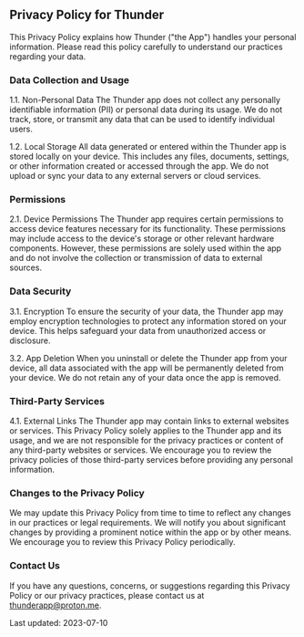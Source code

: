 ## Privacy Policy for Thunder

This Privacy Policy explains how Thunder ("the App") handles your personal information. Please read this policy carefully to understand our practices regarding your data.

### Data Collection and Usage
1.1. Non-Personal Data
The Thunder app does not collect any personally identifiable information (PII) or personal data during its usage. We do not track, store, or transmit any data that can be used to identify individual users.

1.2. Local Storage
All data generated or entered within the Thunder app is stored locally on your device. This includes any files, documents, settings, or other information created or accessed through the app. We do not upload or sync your data to any external servers or cloud services.

### Permissions
2.1. Device Permissions
The Thunder app requires certain permissions to access device features necessary for its functionality. These permissions may include access to the device's storage or other relevant hardware components. However, these permissions are solely used within the app and do not involve the collection or transmission of data to external sources.

### Data Security
3.1. Encryption
To ensure the security of your data, the Thunder app may employ encryption technologies to protect any information stored on your device. This helps safeguard your data from unauthorized access or disclosure.

3.2. App Deletion
When you uninstall or delete the Thunder app from your device, all data associated with the app will be permanently deleted from your device. We do not retain any of your data once the app is removed.

### Third-Party Services
4.1. External Links
The Thunder app may contain links to external websites or services. This Privacy Policy solely applies to the Thunder app and its usage, and we are not responsible for the privacy practices or content of any third-party websites or services. We encourage you to review the privacy policies of those third-party services before providing any personal information.

### Changes to the Privacy Policy
We may update this Privacy Policy from time to time to reflect any changes in our practices or legal requirements. We will notify you about significant changes by providing a prominent notice within the app or by other means. We encourage you to review this Privacy Policy periodically.

### Contact Us
If you have any questions, concerns, or suggestions regarding this Privacy Policy or our privacy practices, please contact us at thunderapp@proton.me.

Last updated: 2023-07-10
